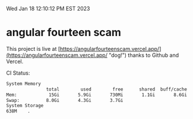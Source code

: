 Wed Jan 18 12:10:12 PM EST 2023

# angular fourteen scam


This project is live at [https://angularfourteenscam.vercel.app/](https://angularfourteenscam.vercel.app/ "dog!") thanks to Github and Vercel.

CI Status: 

```bash
System Memory
               total        used        free      shared  buff/cache   available
Mem:            15Gi       5.9Gi       730Mi       1.1Gi       8.6Gi       7.9Gi
Swap:          8.0Gi       4.3Gi       3.7Gi
System Storage
638M	.
